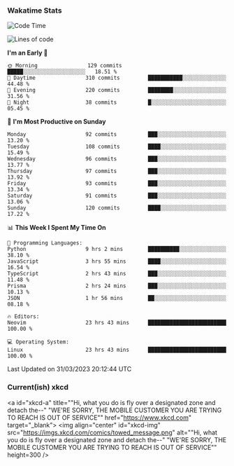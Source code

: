 ### Wakatime Stats
<!--START_SECTION:waka-->
![Code Time](http://img.shields.io/badge/Code%20Time-1%2C547%20hrs%2056%20mins-blue)

![Lines of code](https://img.shields.io/badge/From%20Hello%20World%20I%27ve%20Written-496.2%20thousand%20lines%20of%20code-blue)

**I'm an Early 🐤** 

```text
🌞 Morning                129 commits         █████░░░░░░░░░░░░░░░░░░░░   18.51 % 
🌆 Daytime                310 commits         ███████████░░░░░░░░░░░░░░   44.48 % 
🌃 Evening                220 commits         ████████░░░░░░░░░░░░░░░░░   31.56 % 
🌙 Night                  38 commits          █░░░░░░░░░░░░░░░░░░░░░░░░   05.45 % 
```
📅 **I'm Most Productive on Sunday** 

```text
Monday                   92 commits          ███░░░░░░░░░░░░░░░░░░░░░░   13.20 % 
Tuesday                  108 commits         ████░░░░░░░░░░░░░░░░░░░░░   15.49 % 
Wednesday                96 commits          ███░░░░░░░░░░░░░░░░░░░░░░   13.77 % 
Thursday                 97 commits          ███░░░░░░░░░░░░░░░░░░░░░░   13.92 % 
Friday                   93 commits          ███░░░░░░░░░░░░░░░░░░░░░░   13.34 % 
Saturday                 91 commits          ███░░░░░░░░░░░░░░░░░░░░░░   13.06 % 
Sunday                   120 commits         ████░░░░░░░░░░░░░░░░░░░░░   17.22 % 
```


📊 **This Week I Spent My Time On** 

```text
💬 Programming Languages: 
Python                   9 hrs 2 mins        ██████████░░░░░░░░░░░░░░░   38.10 % 
JavaScript               3 hrs 55 mins       ████░░░░░░░░░░░░░░░░░░░░░   16.54 % 
TypeScript               2 hrs 43 mins       ███░░░░░░░░░░░░░░░░░░░░░░   11.48 % 
Prisma                   2 hrs 24 mins       ███░░░░░░░░░░░░░░░░░░░░░░   10.13 % 
JSON                     1 hr 56 mins        ██░░░░░░░░░░░░░░░░░░░░░░░   08.18 % 

🔥 Editors: 
Neovim                   23 hrs 43 mins      █████████████████████████   100.00 % 

💻 Operating System: 
Linux                    23 hrs 43 mins      █████████████████████████   100.00 % 
```


 Last Updated on 31/03/2023 20:12:44 UTC
<!--END_SECTION:waka-->

### Current(ish) xkcd
<a id="xkcd-a" title=""Hi, what you do is fly over a designated zone and detach the--" "WE'RE SORRY, THE MOBILE CUSTOMER YOU ARE TRYING TO REACH IS OUT OF SERVICE"" href="https://www.xkcd.com" target="_blank">
        <img align="center" id="xkcd-img" src="https://imgs.xkcd.com/comics/towed_message.png" alt=""Hi, what you do is fly over a designated zone and detach the--" "WE'RE SORRY, THE MOBILE CUSTOMER YOU ARE TRYING TO REACH IS OUT OF SERVICE"" height=300 />
</a>

